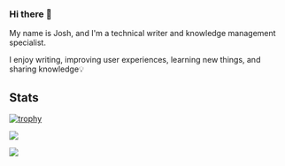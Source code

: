 ### Hi there 👋

My name is Josh, and I'm a technical writer and knowledge management specialist.

I enjoy writing, improving user experiences, learning new things, and sharing knowledge💡

Stats
-----

[![trophy](https://github-profile-trophy.vercel.app/?username=josh-wong)](https://github.com/josh-wong/github-profile-trophy)

![](https://github-readme-stats.vercel.app/api?username=josh-wong&include_all_commits=true&show_icons=true)

![](https://github-readme-stats.vercel.app/api/top-langs?username=josh-wong&langs_count=10)